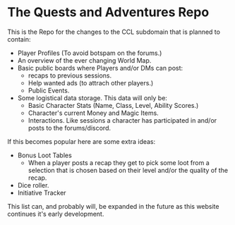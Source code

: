 # The Quests and Adventures Repo
This is the Repo for the changes to the CCL subdomain that is planned to contain:
* Player Profiles (To avoid botspam on the forums.)
* An overview of the ever changing World Map.
* Basic public boards where Players and/or DMs can post:
  * recaps to previous sessions.
  * Help wanted ads (to attrach other players.)
  * Public Events.
* Some logistical data storage. This data will only be:
  * Basic Character Stats (Name, Class, Level, Ability Scores.)
  * Character's current Money and Magic Items.
  * Interactions. Like sessions a character has participated in and/or posts to the forums/discord.

If this becomes popular here are some extra ideas:
* Bonus Loot Tables
  * When a player posts a recap they get to pick some loot from a selection that is chosen based on their level and/or the quality of the recap.
* Dice roller.
* Initiative Tracker

This list can, and probably will, be expanded in the future as this website continues it's early development.

